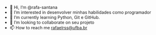 - 👋 Hi, I’m @rafa-santana
- 👀 I’m interested in  desenvolver minhas habilidades  como programador
- 🌱 I’m currently learning  Python, Git e GitHub.
- 💞️ I’m looking to collaborate on  seu projeto
- 📫 How to reach me  rafaelrss@ufba.br

<!---
rafa-santana/rafa-santana is a ✨ special ✨ repository because its `README.md` (this file) appears on your GitHub profile.
You can click the Preview link to take a look at your changes.
--->
